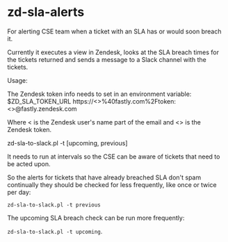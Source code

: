 # zd-sla-alerts
For alerting CSE team when a ticket with an SLA has or would soon breach it.

Currently it executes a view in Zendesk, looks at the SLA breach times for the tickets returned and sends a message to a Slack channel with the tickets.

Usage:

The Zendesk token info needs to set in an environment variable: $ZD_SLA_TOKEN_URL 
https://<<USER>>%40fastly.com%2Ftoken:<<TOKEN>>@fastly.zendesk.com

Where <<USER> is the Zendesk user's name part of the email and <<TOKEN>> is the Zendesk token.

zd-sla-to-slack.pl -t [upcoming, previous] 

It needs to run at intervals so the CSE can be aware of tickets that need to be acted upon.

So the alerts for tickets that have already breached SLA don't spam continually they should be checked for less frequently, like once or twice per day: 

`zd-sla-to-slack.pl -t previous`

The upcoming SLA breach check can be run more frequently:

`zd-sla-to-slack.pl -t upcoming`.
